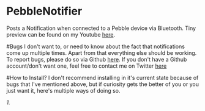 # PebbleNotifier
Posts a Notification when connected to a Pebble device via Bluetooth. Tiny preview can be found on my Youtube [here](https://t.co/Wj4x68dfKL).

#Bugs
I don't want to, or need to know about the fact that notifications come up multiple times. Apart from that everything else should be working. To report bugs, please do so via Github [here](https://github.com/GreenyDev/PebbleNotifier/issues/new). If you don't have a Github account/don't want one, feel free to contact me on Twitter [here](http://www.twitter.com/GreenyDev/)

#How to Install?
I don't recommend installing in it's current state because of bugs that I've mentioned above, but if curiosity gets the better of you or you just want it, here's multiple ways of doing so.

*1.*


